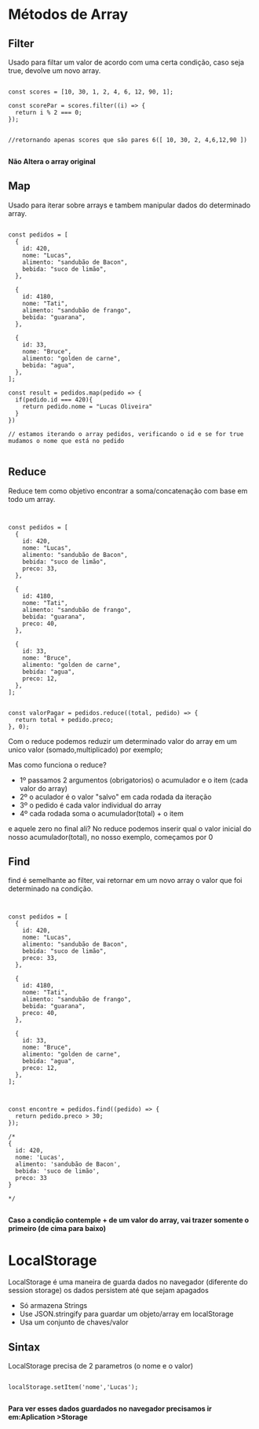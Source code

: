 # Métodos de Array

## Filter

Usado para filtar um valor de acordo com uma certa condição, caso seja true, devolve um novo array.

```js:

const scores = [10, 30, 1, 2, 4, 6, 12, 90, 1];

const scorePar = scores.filter((i) => {
  return i % 2 === 0;
});


//retornando apenas scores que são pares 6([ 10, 30, 2, 4,6,12,90 ])


```

**Não Altera o array original**

## Map

Usado para iterar sobre arrays e tambem manipular dados do determinado array.

```js:

const pedidos = [
  {
    id: 420,
    nome: "Lucas",
    alimento: "sandubão de Bacon",
    bebida: "suco de limão",
  },

  {
    id: 4180,
    nome: "Tati",
    alimento: "sandubão de frango",
    bebida: "guarana",
  },

  {
    id: 33,
    nome: "Bruce",
    alimento: "golden de carne",
    bebida: "agua",
  },
];

const result = pedidos.map(pedido => {
  if(pedido.id === 420){
    return pedido.nome = "Lucas Oliveira"
  }
})

// estamos iterando o array pedidos, verificando o id e se for true mudamos o nome que está no pedido


```

## Reduce

Reduce tem como objetivo encontrar a soma/concatenação com base em todo um array.

```js:


const pedidos = [
  {
    id: 420,
    nome: "Lucas",
    alimento: "sandubão de Bacon",
    bebida: "suco de limão",
    preco: 33,
  },

  {
    id: 4180,
    nome: "Tati",
    alimento: "sandubão de frango",
    bebida: "guarana",
    preco: 40,
  },

  {
    id: 33,
    nome: "Bruce",
    alimento: "golden de carne",
    bebida: "agua",
    preco: 12,
  },
];


const valorPagar = pedidos.reduce((total, pedido) => {
  return total + pedido.preco;
}, 0);

```

Com o reduce podemos reduzir um determinado valor do array em um unico valor (somado,multiplicado) por exemplo;

Mas como funciona o reduce?

- 1º passamos 2 argumentos (obrigatorios) o acumulador e o item (cada valor do array)
- 2º o aculador é o valor "salvo" em cada rodada da iteração
- 3º o pedido é cada valor individual do array
- 4º cada rodada soma o acumulador(total) + o item

e aquele zero no final ali?
No reduce podemos inserir qual o valor inicial do nosso acumulador(total), no nosso exemplo, começamos por 0

## Find

find é semelhante ao filter, vai retornar em um novo array o valor que foi determinado na condição.

```js:


const pedidos = [
  {
    id: 420,
    nome: "Lucas",
    alimento: "sandubão de Bacon",
    bebida: "suco de limão",
    preco: 33,
  },

  {
    id: 4180,
    nome: "Tati",
    alimento: "sandubão de frango",
    bebida: "guarana",
    preco: 40,
  },

  {
    id: 33,
    nome: "Bruce",
    alimento: "golden de carne",
    bebida: "agua",
    preco: 12,
  },
];



const encontre = pedidos.find((pedido) => {
  return pedido.preco > 30;
});

/*
{
  id: 420,
  nome: 'Lucas',
  alimento: 'sandubão de Bacon',
  bebida: 'suco de limão',
  preco: 33
}

*/


```

**Caso a condição contemple + de um valor do array, vai trazer somente o primeiro (de cima para baixo)**

# LocalStorage

LocalStorage é uma maneira de guarda dados no navegador (diferente do session storage) os dados persistem até que sejam apagados

- Só armazena Strings
- Use JSON.stringify para guardar um objeto/array em localStorage
- Usa um conjunto de chaves/valor

## Sintax

LocalStorage precisa de 2 parametros (o nome e o valor)

```js:

localStorage.setItem('nome','Lucas');


```

**Para ver esses dados guardados no navegador precisamos ir em:Aplication >Storage**
